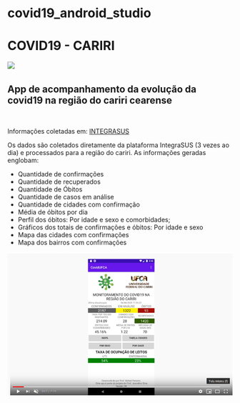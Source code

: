 # covid19_android_studio
<html>

<body>

<h1>COVID19 - CARIRI</h1>

<a href='https://play.google.com/store/apps/details?id=pet.yoko.apps.covid'><img src='https://www.gstatic.com/android/market_images/web/play_prism_hlock_2x.png'></a>

<h2>App de acompanhamento da evolução da covid19 na região do cariri cearense</h2> <BR>

Informações coletadas em: <a href='https://indicadores.integrasus.saude.ce.gov.br/indicadores/indicadores-coronavirus'>INTEGRASUS</a><BR>

Os dados são coletados diretamente da plataforma IntegraSUS (3 vezes ao dia) e processados para a região do cariri. As informações geradas englobam:

 <ul>
  <li>Quantidade de confirmações</li>
  <li>Quantidade de recuperados</li>
  <li>Quantidade de Óbitos</li>
  <li>Quantidade de casos em análise</li>
  <li>Quantidade de cidades com confirmação</li>
  <li>Média de óbitos por dia</li>
  <li>Perfil dos óbitos: Por idade e sexo e comorbidades;</li>
  <li>Gráficos dos totais de confirmações e óbitos: Por idade e sexo</li>
  <li>Mapa das cidades com confirmações</li>
  <li>Mapa dos bairros com confirmações</li>
</ul> 


<a href='https://www.youtube.com/watch?v=HPTWujJQ1C4'><img src='youtube.png'></a>

</body>

</html>